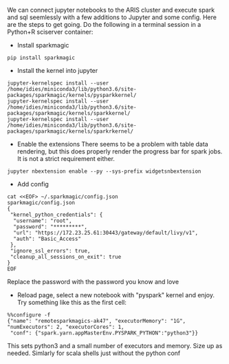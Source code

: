 We can connect jupyter notebooks to the ARIS cluster and execute spark
and sql seemlessly with a few additions to Jupyter and some
config. Here are the steps to get going. Do the following in a
terminal session in a Python+R sciserver container:

* Install sparkmagic
```
pip install sparkmagic
```
* Install the kernel into jupyter
```
jupyter-kernelspec install --user /home/idies/miniconda3/lib/python3.6/site-packages/sparkmagic/kernels/pysparkkernel/
jupyter-kernelspec install --user /home/idies/miniconda3/lib/python3.6/site-packages/sparkmagic/kernels/sparkkernel/
jupyter-kernelspec install --user /home/idies/miniconda3/lib/python3.6/site-packages/sparkmagic/kernels/sparkrkernel/
```
* Enable the extensions
There seems to be a problem with table data rendering, but this does
properly render the progress bar for spark jobs. It is not a strict
requirement either.

```
jupyter nbextension enable --py --sys-prefix widgetsnbextension
```
* Add config
```
cat <<EOF> ~/.sparkmagic/config.json
sparkmagic/config.json
{
 "kernel_python_credentials": {
  "username": "root",
  "password": "*********",
  "url": "https://172.23.25.61:30443/gateway/default/livy/v1",
  "auth": "Basic_Access"
 },
 "ignore_ssl_errors": true,
 "cleanup_all_sessions_on_exit": true
}
EOF
```

Replace the password with the password you know and love
* Reload page, select a new notebook with "pyspark" kernel and enjoy.
Try something like this as the first cell:

```
%%configure -f
{"name": "remotesparkmagics-ak47", "executorMemory": "1G", "numExecutors": 2, "executorCores": 1,
 "conf": {"spark.yarn.appMasterEnv.PYSPARK_PYTHON":"python3"}}
```

This sets python3 and a small number of executors and memory. Size up
as needed. Simlarly for scala shells just without the python conf
